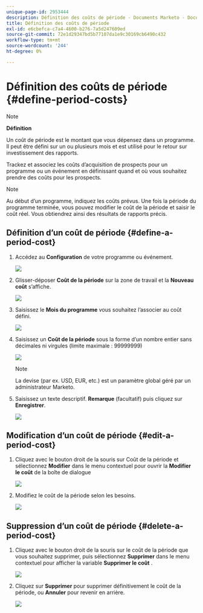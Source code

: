 ```yaml
---
unique-page-id: 2953444
description: Définition des coûts de période - Documents Marketo - Documentation du produit
title: Définition des coûts de période
exl-id: e6cbefca-c7a4-4600-b276-7a5d247609ed
source-git-commit: 72e1d29347bd5b77107da1e9c30169cb6490c432
workflow-type: tm+mt
source-wordcount: '244'
ht-degree: 0%

---
```


# Définition des coûts de période {#define-period-costs}

>[!NOTE]
>
>**Définition**
>
>Un coût de période est le montant que vous dépensez dans un programme. Il peut être défini sur un ou plusieurs mois et est utilisé pour le retour sur investissement des rapports.

Trackez et associez les coûts d’acquisition de prospects pour un programme ou un événement en définissant quand et où vous souhaitez prendre des coûts pour les prospects.

>[!NOTE]
>
>Au début d’un programme, indiquez les coûts prévus. Une fois la période du programme terminée, vous pouvez modifier le coût de la période et saisir le coût réel. Vous obtiendrez ainsi des résultats de rapports précis.

## Définition d’un coût de période {#define-a-period-cost}

1. Accédez au **Configuration** de votre programme ou événement.

   ![](assets/image2015-4-24-11-3a13-3a27.png)

1. Glisser-déposer **Coût de la période** sur la zone de travail et la **Nouveau coût** s’affiche.

   ![](assets/image2015-4-24-16-3a31-3a15.png)

1. Saisissez le **Mois du programme** vous souhaitez l’associer au coût défini.

   ![](assets/image2015-4-24-16-3a11-3a30.png)

1. Saisissez un **Coût de la période** sous la forme d’un nombre entier sans décimales ni virgules (limite maximale : 99999999)

   ![](assets/image2015-4-24-16-3a10-3a24.png)

   >[!NOTE]
   >
   >La devise (par ex. USD, EUR, etc.) est un paramètre global géré par un administrateur Marketo.

1. Saisissez un texte descriptif. **Remarque** (facultatif) puis cliquez sur **Enregistrer**.

   ![](assets/image2015-4-24-16-3a21-3a16.png)

## Modification d’un coût de période {#edit-a-period-cost}

1. Cliquez avec le bouton droit de la souris sur Coût de la période et sélectionnez **Modifier** dans le menu contextuel pour ouvrir la **Modifier le coût** de la boîte de dialogue

   ![](assets/image2015-4-24-16-3a26-3a29.png)

1. Modifiez le coût de la période selon les besoins.

   ![](assets/image2015-4-24-16-3a27-3a38.png)

## Suppression d’un coût de période {#delete-a-period-cost}

1. Cliquez avec le bouton droit de la souris sur le coût de la période que vous souhaitez supprimer, puis sélectionnez **Supprimer** dans le menu contextuel pour afficher la variable **Supprimer le coût** .

   ![](assets/image2015-4-24-16-3a33-3a32.png)

1. Cliquez sur **Supprimer** pour supprimer définitivement le coût de la période, ou **Annuler** pour revenir en arrière.

   ![](assets/image2015-4-24-16-3a34-3a38.png)

